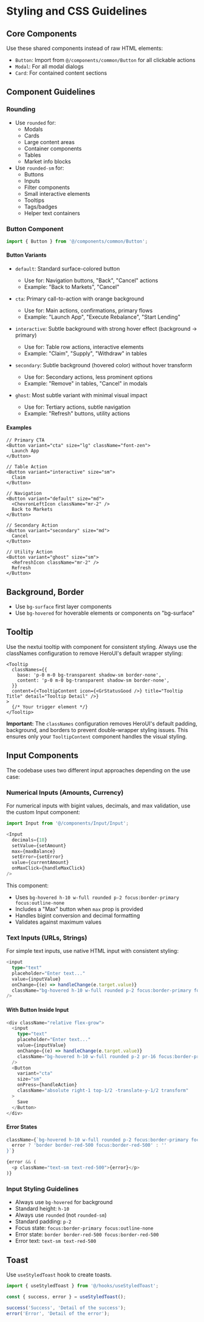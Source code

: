 # Styling and CSS Guidelines

## Core Components

Use these shared components instead of raw HTML elements:

- `Button`: Import from `@/components/common/Button` for all clickable actions
- `Modal`: For all modal dialogs
- `Card`: For contained content sections

## Component Guidelines

### Rounding

- Use `rounded` for:
  - Modals
  - Cards
  - Large content areas
  - Container components
  - Tables
  - Market info blocks
- Use `rounded-sm` for:
  - Buttons
  - Inputs
  - Filter components
  - Small interactive elements
  - Tooltips
  - Tags/badges
  - Helper text containers

### Button Component

```typescript
import { Button } from '@/components/common/Button';
```

#### Button Variants

- `default`: Standard surface-colored button

  - Use for: Navigation buttons, "Back", "Cancel" actions
  - Example: "Back to Markets", "Cancel"

- `cta`: Primary call-to-action with orange background

  - Use for: Main actions, confirmations, primary flows
  - Example: "Launch App", "Execute Rebalance", "Start Lending"

- `interactive`: Subtle background with strong hover effect (background → primary)

  - Use for: Table row actions, interactive elements
  - Example: "Claim", "Supply", "Withdraw" in tables

- `secondary`: Subtle background (hovered color) without hover transform

  - Use for: Secondary actions, less prominent options
  - Example: "Remove" in tables, "Cancel" in modals

- `ghost`: Most subtle variant with minimal visual impact
  - Use for: Tertiary actions, subtle navigation
  - Example: "Refresh" buttons, utility actions

#### Examples

```tsx
// Primary CTA
<Button variant="cta" size="lg" className="font-zen">
  Launch App
</Button>

// Table Action
<Button variant="interactive" size="sm">
  Claim
</Button>

// Navigation
<Button variant="default" size="md">
  <ChevronLeftIcon className="mr-2" />
  Back to Markets
</Button>

// Secondary Action
<Button variant="secondary" size="md">
  Cancel
</Button>

// Utility Action
<Button variant="ghost" size="sm">
  <RefreshIcon className="mr-2" />
  Refresh
</Button>
```

## Background, Border

- Use `bg-surface` first layer components
- Use `bg-hovered` for hoverable elements or components on "bg-surface"

## Tooltip

Use the nextui tooltip with <TooltipContent> component for consistent styling. Always use the classNames configuration to remove HeroUI's default wrapper styling:

```tsx
<Tooltip
  classNames={{
    base: 'p-0 m-0 bg-transparent shadow-sm border-none',
    content: 'p-0 m-0 bg-transparent shadow-sm border-none',
  }}
  content={<TooltipContent icon={<GrStatusGood />} title="Tooltip Title" detail="Tooltip Detail" />}
>
  {/* Your trigger element */}
</Tooltip>
```

**Important:** The `classNames` configuration removes HeroUI's default padding, background, and borders to prevent double-wrapper styling issues. This ensures only your `TooltipContent` component handles the visual styling.

## Input Components

The codebase uses two different input approaches depending on the use case:

### Numerical Inputs (Amounts, Currency)

For numerical inputs with bigint values, decimals, and max validation, use the custom Input component:

```typescript
import Input from '@/components/Input/Input';

<Input
  decimals={18}
  setValue={setAmount}
  max={maxBalance}
  setError={setError}
  value={currentAmount}
  onMaxClick={handleMaxClick}
/>
```

This component:

- Uses `bg-hovered h-10 w-full rounded p-2 focus:border-primary focus:outline-none`
- Includes a "Max" button when `max` prop is provided
- Handles bigint conversion and decimal formatting
- Validates against maximum values

### Text Inputs (URLs, Strings)

For simple text inputs, use native HTML input with consistent styling:

```typescript
<input
  type="text"
  placeholder="Enter text..."
  value={inputValue}
  onChange={(e) => handleChange(e.target.value)}
  className="bg-hovered h-10 w-full rounded p-2 focus:border-primary focus:outline-none"
/>
```

#### With Button Inside Input

```typescript
<div className="relative flex-grow">
  <input
    type="text"
    placeholder="Enter text..."
    value={inputValue}
    onChange={(e) => handleChange(e.target.value)}
    className="bg-hovered h-10 w-full rounded p-2 pr-16 focus:border-primary focus:outline-none"
  />
  <Button
    variant="cta"
    size="sm"
    onPress={handleAction}
    className="absolute right-1 top-1/2 -translate-y-1/2 transform"
  >
    Save
  </Button>
</div>
```

#### Error States

```typescript
className={`bg-hovered h-10 w-full rounded p-2 focus:border-primary focus:outline-none ${
  error ? 'border border-red-500 focus:border-red-500' : ''
}`}

{error && (
  <p className="text-sm text-red-500">{error}</p>
)}
```

### Input Styling Guidelines

- Always use `bg-hovered` for background
- Standard height: `h-10`
- Always use `rounded` (not `rounded-sm`)
- Standard padding: `p-2`
- Focus state: `focus:border-primary focus:outline-none`
- Error state: `border border-red-500 focus:border-red-500`
- Error text: `text-sm text-red-500`

## Toast

Use `useStyledToast` hook to create toasts.

```typescript
import { useStyledToast } from '@/hooks/useStyledToast';

const { success, error } = useStyledToast();

success('Success', 'Detail of the success');
error('Error', 'Detail of the error');
```
